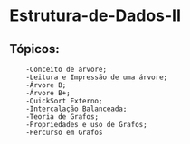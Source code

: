 # Estrutura-de-Dados-II

## Tópicos:

        -Conceito de árvore;
        -Leitura e Impressão de uma árvore;
        -Árvore B;
        -Árvore B+;
        -QuickSort Externo;
        -Intercalação Balanceada;
        -Teoria de Grafos;
        -Propriedades e uso de Grafos;
        -Percurso em Grafos
    
  
  
